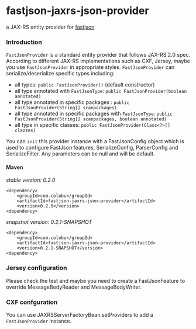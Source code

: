 fastjson-jaxrs-json-provider
============================

a JAX-RS entity provider for [fastjson](https://github.com/alibaba/fastjson)

### Introduction

`FastJsonProvider` is a standard entity provider that follows JAX-RS 2.0 spec. 
According to different JAX-RS implementations such as CXF, Jersey, maybe you use `FastJsonProvider` in appropriate styles.
`FastJsonProvider` can serialize/deserialize specific types including:
* all types: `public FastJsonProvider()` (default constructor)
* all type annotated with `FastJsonType`: `public FastJsonProvider(boolean annotated)`
* all type annotated in specific packages : `public FastJsonProvider(String[] scanpackages)`
* all type annotated in specific packages with `FastJsonType`: `public FastJsonProvider(String[] scanpackages, boolean annotated)`
* all type  in specific classes: `public FastJsonProvider(Class<?>[] clazzes)`

You can `init` this provider instance with a FastJsonConfig object which is used to configure FastJson features, SerializeConfig, ParserConfig and SerializeFilter. Any parameters can be null and will be default.
 
#### Maven
*stable version: 0.2.0*

```
<dependency>
	<groupId>com.colobu</groupId>
	<artifactId>fastjson-jaxrs-json-provider</artifactId>
	<version>0.2.0</version>
<dependency>
```

*snapshot version: 0.2.1-SNAPSHOT*
```
<dependency>
	<groupId>com.colobu</groupId>
	<artifactId>fastjson-jaxrs-json-provider</artifactId>
	<version>0.2.1-SNAPSHOT</version>
<dependency>
```


### Jersey configuration
Please check the test and maybe you need to create a FastJsonFeature to override MessageBodyReader and MessageBodyWriter.

### CXF confguration
You can use JAXRSServerFactoryBean.setProviders to add a `FastJsonProvider` instance.